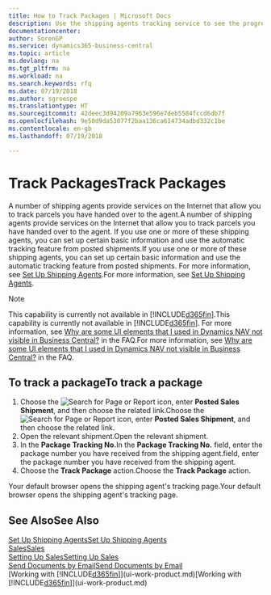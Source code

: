 ```yaml
---
title: How to Track Packages | Microsoft Docs
description: Use the shipping agents tracking service to see the progress of a delivery.
documentationcenter: 
author: SorenGP
ms.service: dynamics365-business-central
ms.topic: article
ms.devlang: na
ms.tgt_pltfrm: na
ms.workload: na
ms.search.keywords: rfq
ms.date: 07/19/2018
ms.author: sgroespe
ms.translationtype: HT
ms.sourcegitcommit: 42deec3d94209a7963e596e7deb5584fccd6db7f
ms.openlocfilehash: 9e50d9da53077f2baa136ca614734adbd332c1be
ms.contentlocale: en-gb
ms.lasthandoff: 07/19/2018

---
```

# <a name="track-packages"></a><span data-ttu-id="0da14-103">Track Packages</span><span class="sxs-lookup"><span data-stu-id="0da14-103">Track Packages</span></span>
<span data-ttu-id="0da14-104">A number of shipping agents provide services on the Internet that allow you to track parcels you have handed over to the agent.</span><span class="sxs-lookup"><span data-stu-id="0da14-104">A number of shipping agents provide services on the Internet that allow you to track parcels you have handed over to the agent.</span></span> <span data-ttu-id="0da14-105">If you use one or more of these shipping agents, you can set up certain basic information and use the automatic tracking feature from posted shipments.</span><span class="sxs-lookup"><span data-stu-id="0da14-105">If you use one or more of these shipping agents, you can set up certain basic information and use the automatic tracking feature from posted shipments.</span></span> <span data-ttu-id="0da14-106">For more information, see [Set Up Shipping Agents](sales-how-to-set-up-shipping-agents.md).</span><span class="sxs-lookup"><span data-stu-id="0da14-106">For more information, see [Set Up Shipping Agents](sales-how-to-set-up-shipping-agents.md).</span></span>  

> [!NOTE]
> <span data-ttu-id="0da14-107">This capability is currently not available in [!INCLUDE[d365fin](includes/d365fin_md.md)].</span><span class="sxs-lookup"><span data-stu-id="0da14-107">This capability is currently not available in [!INCLUDE[d365fin](includes/d365fin_md.md)].</span></span> <span data-ttu-id="0da14-108">For more information, see [Why are some UI elements that I used in Dynamics NAV not visible in Business Central?](https://docs.microsoft.com/en-us/dynamics365/business-central/across-faq#why-are-some-ui-elements-that-i-used-in-dynamics-nav-not-visible-in-) in the FAQ.</span><span class="sxs-lookup"><span data-stu-id="0da14-108">For more information, see [Why are some UI elements that I used in Dynamics NAV not visible in Business Central?](https://docs.microsoft.com/en-us/dynamics365/business-central/across-faq#why-are-some-ui-elements-that-i-used-in-dynamics-nav-not-visible-in-) in the FAQ.</span></span>

## <a name="to-track-a-package"></a><span data-ttu-id="0da14-109">To track a package</span><span class="sxs-lookup"><span data-stu-id="0da14-109">To track a package</span></span>
1. <span data-ttu-id="0da14-110">Choose the ![Search for Page or Report](media/ui-search/search_small.png "Search for Page or Report icon") icon, enter **Posted Sales Shipment**, and then choose the related link.</span><span class="sxs-lookup"><span data-stu-id="0da14-110">Choose the ![Search for Page or Report](media/ui-search/search_small.png "Search for Page or Report icon") icon, enter **Posted Sales Shipment**, and then choose the related link.</span></span>
2. <span data-ttu-id="0da14-111">Open the relevant shipment.</span><span class="sxs-lookup"><span data-stu-id="0da14-111">Open the relevant shipment.</span></span>
3. <span data-ttu-id="0da14-112">In the **Package Tracking No.**</span><span class="sxs-lookup"><span data-stu-id="0da14-112">In the **Package Tracking No.**</span></span> <span data-ttu-id="0da14-113">field, enter the package number you have received from the shipping agent.</span><span class="sxs-lookup"><span data-stu-id="0da14-113">field, enter the package number you have received from the shipping agent.</span></span>
4. <span data-ttu-id="0da14-114">Choose the **Track Package** action.</span><span class="sxs-lookup"><span data-stu-id="0da14-114">Choose the **Track Package** action.</span></span>

<span data-ttu-id="0da14-115">Your default browser opens the shipping agent's tracking page.</span><span class="sxs-lookup"><span data-stu-id="0da14-115">Your default browser opens the shipping agent's tracking page.</span></span>

## <a name="see-also"></a><span data-ttu-id="0da14-116">See Also</span><span class="sxs-lookup"><span data-stu-id="0da14-116">See Also</span></span>
[<span data-ttu-id="0da14-117">Set Up Shipping Agents</span><span class="sxs-lookup"><span data-stu-id="0da14-117">Set Up Shipping Agents</span></span>](sales-how-to-set-up-shipping-agents.md)  
[<span data-ttu-id="0da14-118">Sales</span><span class="sxs-lookup"><span data-stu-id="0da14-118">Sales</span></span>](sales-manage-sales.md)  
[<span data-ttu-id="0da14-119">Setting Up Sales</span><span class="sxs-lookup"><span data-stu-id="0da14-119">Setting Up Sales</span></span>](sales-setup-sales.md)  
[<span data-ttu-id="0da14-120">Send Documents by Email</span><span class="sxs-lookup"><span data-stu-id="0da14-120">Send Documents by Email</span></span>](ui-how-send-documents-email.md)  
<span data-ttu-id="0da14-121">[Working with [!INCLUDE[d365fin](includes/d365fin_md.md)]](ui-work-product.md)</span><span class="sxs-lookup"><span data-stu-id="0da14-121">[Working with [!INCLUDE[d365fin](includes/d365fin_md.md)]](ui-work-product.md)</span></span>


